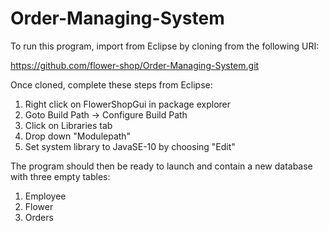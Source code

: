 # Order-Managing-System
To run this program, import from Eclipse by cloning from the following URI:

https://github.com/flower-shop/Order-Managing-System.git


Once cloned, complete these steps from Eclipse:

1. Right click on FlowerShopGui in package explorer
2. Goto Build Path -> Configure Build Path 
3. Click on Libraries tab
4. Drop down "Modulepath" 
5. Set system library to JavaSE-10 by choosing "Edit"


The program should then be ready to launch and contain a new database with three empty tables: 

1. Employee
2. Flower
3. Orders
